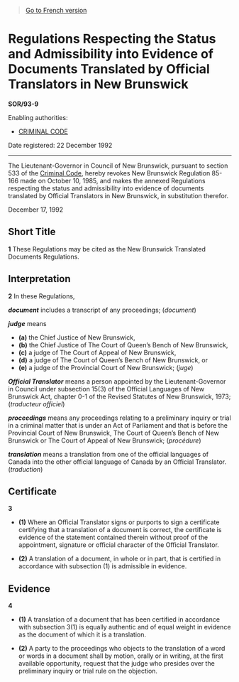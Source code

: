 > [Go to French version](/fr/Règlements/Décrets,%20ordonnances%20et%20règlements%20statutaires/93/9.md)

# Regulations Respecting the Status and Admissibility into Evidence of Documents Translated by Official Translators in New Brunswick

**SOR/93-9**

Enabling authorities: 
- [CRIMINAL CODE](/en/Acts/Revised%20Statutes%20of%20Canada/C/C-46.md)

Date registered: 22 December 1992

----------

The Lieutenant-Governor in Council of New Brunswick, pursuant to section 533 of the [Criminal Code](/en/Acts/Revised%20Statutes%20of%20Canada/C/C-46.md), hereby revokes New Brunswick Regulation 85-166 made on October 10, 1985, and makes the annexed Regulations respecting the status and admissibility into evidence of documents translated by Official Translators in New Brunswick, in substitution therefor.

December 17, 1992




## Short Title


**1** These Regulations may be cited as the New Brunswick Translated Documents Regulations.




## Interpretation


**2** In these Regulations,

***document*** includes a transcript of any proceedings; (*document*)

***judge*** means
- **(a)** the Chief Justice of New Brunswick,
- **(b)** the Chief Justice of The Court of Queen’s Bench of New Brunswick,
- **(c)** a judge of The Court of Appeal of New Brunswick,
- **(d)** a judge of The Court of Queen’s Bench of New Brunswick, or
- **(e)** a judge of the Provincial Court of New Brunswick; (*juge*)

***Official Translator*** means a person appointed by the Lieutenant-Governor in Council under subsection 15(3) of the Official Languages of New Brunswick Act, chapter 0-1 of the Revised Statutes of New Brunswick, 1973; (*traducteur officiel*)

***proceedings*** means any proceedings relating to a preliminary inquiry or trial in a criminal matter that is under an Act of Parliament and that is before the Provincial Court of New Brunswick, The Court of Queen’s Bench of New Brunswick or The Court of Appeal of New Brunswick; (*procédure*)

***translation*** means a translation from one of the official languages of Canada into the other official language of Canada by an Official Translator. (*traduction*)




## Certificate


**3** 

- **(1)** Where an Official Translator signs or purports to sign a certificate certifying that a translation of a document is correct, the certificate is evidence of the statement contained therein without proof of the appointment, signature or official character of the Official Translator.

- **(2)** A translation of a document, in whole or in part, that is certified in accordance with subsection (1) is admissible in evidence.




## Evidence


**4** 

- **(1)** A translation of a document that has been certified in accordance with subsection 3(1) is equally authentic and of equal weight in evidence as the document of which it is a translation.

- **(2)** A party to the proceedings who objects to the translation of a word or words in a document shall by motion, orally or in writing, at the first available opportunity, request that the judge who presides over the preliminary inquiry or trial rule on the objection.


